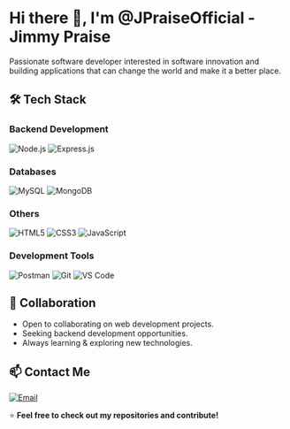 # Hi there 👋, I'm @JPraiseOfficial - Jimmy Praise
Passionate software developer interested in software innovation and building applications that can change the world and make it a better place.

## 🛠 Tech Stack
### Backend Development
![Node.js](https://img.shields.io/badge/Node.js-339933?style=for-the-badge&logo=nodedotjs&logoColor=white)
![Express.js](https://img.shields.io/badge/Express.js-000000?style=for-the-badge&logo=express&logoColor=white)

### Databases
![MySQL](https://img.shields.io/badge/MySQL-4479A1?style=for-the-badge&logo=mysql&logoColor=white)
![MongoDB](https://img.shields.io/badge/MongoDB-47A248?style=for-the-badge&logo=mongodb&logoColor=white)

### Others
![HTML5](https://img.shields.io/badge/HTML5-E34F26?style=for-the-badge&logo=html5&logoColor=white)
![CSS3](https://img.shields.io/badge/CSS3-1572B6?style=for-the-badge&logo=css3&logoColor=white)
![JavaScript](https://img.shields.io/badge/JavaScript-F7DF1E?style=for-the-badge&logo=javascript&logoColor=black)

### Development Tools
![Postman](https://img.shields.io/badge/Postman-FF6C37?style=for-the-badge&logo=postman&logoColor=white)
![Git](https://img.shields.io/badge/Git-F05032?style=for-the-badge&logo=git&logoColor=white)
![VS Code](https://img.shields.io/badge/VS%20Code-007ACC?style=for-the-badge&logo=visualstudiocode&logoColor=white)


## 🤝 Collaboration
- Open to collaborating on web development projects.
- Seeking backend development opportunities.
- Always learning & exploring new technologies.

## 📫 Contact Me
[![Email](https://img.shields.io/badge/Email-jimmypraiseofficial@gmail.com-red?style=for-the-badge&logo=gmail&logoColor=white)](mailto:jimmypraiseofficial@gmail.com)

⭐️ **Feel free to check out my repositories and contribute!**
